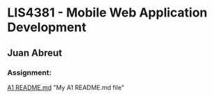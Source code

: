 # LIS4381 - Mobile Web Application Development

## Juan Abreut

### Assignment:

[A1 README.md](a1) "My A1 README.md file"